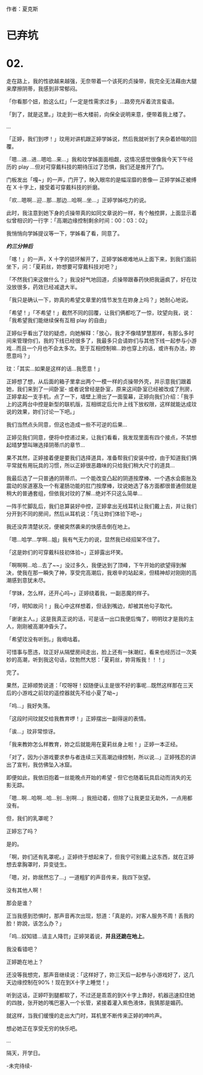 作者：夏克斯

# 已弃坑
# 02.
走在路上，我的性欲越来越强，无奈带着一个该死的贞操带，我完全无法藉由大腿来摩擦阴蒂，我感到非常郁闷。

「你看那个妞，脸这么红」「一定是性需求过多」...路旁充斥着流言蜚语。

「到了，就是这里。」玟走到一栋大楼前，向保全说明来意，便带着我上楼了。

...

「正婷，我们到啰！」玟用对讲机跟正婷学姊说，然后我就听到了夹杂着娇喘的回覆。

「嗯...进...进...嗯哈...来...」我和玟学姊面面相觑，这情况感觉很像我今天下午经历的 play ...但对可穿戴科技的期待压过了恐惧，我们还是推开了门。

门板发出「嘎~」的一声，门开了，映入眼帘的是幅淫靡的景像— 正婷学姊正被缚在 X 十字上，接受着可穿戴科技的折磨。

「欢...嗯啊...迎...那...那边...哈啊...坐...」正婷学姊吃力的说。

此时，我注意到她下身的贞操带真的如同文章说的一样，有个触控屏，上面显示着似曾相识的一行字：「高潮边缘控制剩余时间：00：03：02」

我悄悄向学姊提议等一下，学姊看了看，同意了。

_**约三分钟后**_

「喀！」的一声，X 十字的锁环解开了，正婷学姊艰难地从上面下来，到我们面前坐下，问：「夏莉丝，妳想要可穿戴科技对吧？」

「不然我们来这做什么？」我没好气地回道，贞操带跟春药快把我逼疯了，好在玟没放很多，药效已经减退大半。

「我只是确认一下，妳真的希望文章里的情节发生在妳身上吗？」她耐心地说。

「希望！」「不希望！」截然不同的回覆，让我们俩都吃了一惊，玟望向我，说：「我希望我们能继续保有互相 play 的自由」

正婷似乎看出了玟的疑虑，向她解释：「放心，我才不像晴梦慧那样，有那么多时间来管理你们，我的下线已经很多了，我最多只会请妳们与其他下线一起参与小游戏...而且一个月也不会太多次。至于互相控制嘛...妳也穿上的话，或许有办法，妳愿意吗？」

玟：「其实...如果是这样的话...我愿意！」

正婷想了想，从后面的箱子里拿出两个一模一样的贞操带外壳，并示意我们跟着她，我们来到了一间卧室- 或者说曾经是卧室，原来这间卧室已经被改成了刑房，正婷拿起一支手机，点了一下，墙壁上滑出了一面萤幕，正婷向我们介绍：「我手上的这两台中控是新型的联机版，互相绑定后允许上线下放权限，这样就能达成玟说的效果，妳们讨论一下吧。」

我们当然点头同意，但这也造成一些不可逆的后果...

正婷见我们同意，便将中控递过来，让我们看看，我发现里面有四个接点，不禁想起晴梦慧叫琳选择阴蒂爪的章节...

果不其然，正婷接着便是要我们选择道具，准备帮我们安装中控，由于知道我们俩平常就有用玩具的习惯，所以正婷很恶趣味的只给我们稍大尺寸的道具...

我最后选了一只普通的阴蒂爪、一个能改变凸起的阴道按摩棒、一个遇水会膨胀及震动的尿道塞及一个有灌肠功能的肛门按摩棒，玟说她选了各方面都很普通但就是稍大的普通套组，但依我对玟的了解...绝对不只这么简单...

一阵手忙脚乱后，我们总算装好中控，正婷拿出无线耳机让我们戴上去，并让我们分开到不同的房间，然后从耳机说：「先让妳们体验下吧~」

我还没弄清楚状况，便被突然袭来的快感击倒在地上。

「嗯...哈学...学啊...姐」我有气无力的说，显然我已经招架不住了。

「这是妳们的可穿戴科技初体验~」正婷露出坏笑。

「啊啊啊...哈...去了~~」没过多久，我便达到了顶峰，下午开始的欲望得到解决，使我在那一瞬失了神，享受完高潮后，我艰辛的站起来，但精神却对刚刚的高潮感到意犹未尽。

「学妹，怎么样，还开心吗~」正婷绕着我，一副恶魔的样子。

「哼，明知故问！」我心中这样想着，但话到嘴边，却被其他句子取代。

「谢谢主人。」这是我真正说的话，可是话一出口我便后悔了，明明玟才是我的主人，刚刚被高潮冲昏头了。

「希望玟没有听到。」我嘀咕着。

可惜事与愿违，玟正好从隔壁房间走出，脸上还有一抹潮红，看来也经历过一次美妙的高潮，听到我这句话，玟勃然大怒：「夏莉丝，妳背叛我！！！」

完了。

果然，正婷顺势说道：「哎呀呀！奴随便认主是很不好的事呢...既然这样那在三天后的小游戏之前玟的遥控器就先不给小夏了呦~」

「呜...」我好失落。

「这段时间玟就交给我教育啰！」正婷摆出一副得逞的表情。

「诶...」玟非常惊讶。

「我来教妳怎么样教育，妳之后就能用在夏莉丝身上啦！」正婷一本正经。

「对了，因为小游戏要求参与者连续三天高潮边缘控制，所以说...」正婷残忍的讲出了宣判，我仿佛坠入冰窟。

即便如此，我依旧抱着一丝能晚点开始的希望 - 但它也随着玩具启动而消失的无影无踪。

「嗯...啊...哈啊...哈...别...别啊...」我扭动着，但除了让我更显无助外，一点用都没有。

但，我们的乳罩呢？

正婷忘了吗？

是的。

「啊，妳们还有乳罩呢。」正婷终于想起来了，但我宁可别戴上这东西，就在正婷想去拿胸罩时，异变徒生。

「嗯，对，妳居然忘了...」一道粗犷的声音传来，我四下张望。

没有其他人啊！

那会是谁？

正当我感到恐惧时，那声音再次出现，怒道：「真是的，对客人服务不周！丢我的脸！妳說，该怎么办？」

「呜...奴知错...请主人降罚」正婷哭着说，**并且还跪在地上**。

我没看错吧？

正婷跪在地上？

还没等我想完，那声音继续说：「这样好了，妳三天后一起参与小游戏好了，这几天边缘控制在90%！现在到X十字上睡觉！」

听到这话，正婷吓到腿都软了，不过还是乖乖的到X十字上靠好，机器迅速扣住她的四肢，张开她的嘴巴塞入一个长管，紧接着灌入紫色液体，我猜那是媚药。

就这样，当我们缓慢的走出大门时，耳机里不断传来正婷的呻吟声。

想必她正在享受无穷的快乐吧。

...

隔天，开学日。

-未完待续-
